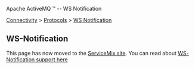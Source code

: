 Apache ActiveMQ ™ -- WS Notification 

[Connectivity](connectivity.md) > [Protocols](ConnectivityConnectivity/Connectivity/protocols.md) > [WS Notification](Connectivity/ProtocolsConnectivity/Protocols/Connectivity/Protocols/ws-notification.md)


WS-Notification
---------------

This page has now moved to the [ServiceMix site](http://servicemix.apache.org/). You can read about [WS-Notification support here](http://incubator.apache.org/servicemixConnectivity/ProtocolsConnectivity/Protocols/Connectivity/Protocols/ws-notification.md)

